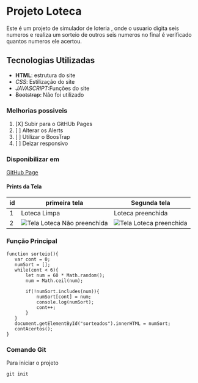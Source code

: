 # Projeto Loteca
Este é um projeto de simulador de loteria , onde o usuario digita seis numeros e realiza um sorteio de outros seis numeros no final é verificado quantos numeros
ele acertou.
## Tecnologias Utilizadas 
- **HTML**: estrutura do site
- _CSS_: Estilização do site 
- *_JAVASCRIPT_*:Funções do site
-  ~~Bootstrap~~: Não foi utilizado

### Melhorias possiveis
1. [X] Subir para o GitHUb Pages
2. [ ] Alterar os Alerts 
3. [ ] Utilizar o BoosTrap
4. [ ] Deizar responsivo

### Disponibilizar em
[GitHub Page](https://danielsanchs.github.io/Loteca/)

#### Prints da Tela
 | id | primeira tela | Segunda tela |
 |----|---------------|--------------|
 | 1 | Loteca Limpa | Loteca preenchida|
 | 2 | ![Tela Loteca Não preenchida](https://user-images.githubusercontent.com/92760821/161781926-759066ac-b7b0-4b5d-be23-0b62e25e6fe7.png) | ![Tela Loteca preenchida](https://user-images.githubusercontent.com/92760821/161782387-f5564e80-36a3-4dd1-95db-e419feb7be88.png)|
 
 ### Função Principal 
 ```JS:
 function sorteio(){
    var cont = 0;
    numSort = [];
    while(cont < 6){
        let num = 60 * Math.random();
        num = Math.ceil(num);

        if(!numSort.includes(num)){
            numSort[cont] = num;
            console.log(numSort);
            cont++;
        }
    }
    document.getElementById("sorteados").innerHTML = numSort;
    contAcertos();
}
 ```
 
 ### Comando Git
Para iniciar o projeto 
```bash:
git init
```
